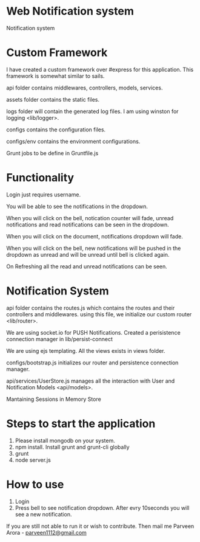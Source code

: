 # Web Notification system

Notification system 

# Custom Framework

I have created a custom framework over #express for this application. This framework is somewhat similar to sails.

api folder contains middlewares, controllers, models, services.

assets folder contains the static files.

logs folder will contain the generated log files. I am using winston for logging <lib/logger>.

configs contains the configuration files.

configs/env contains the environment configurations.

Grunt jobs to be define in Gruntfile.js

# Functionality

Login just requires username.

You will be able to see the notifications in the dropdown.

When you will click on the bell, notication counter will fade, unread notifications and read notifications can be seen in the dropdown.

When you will click on the document, notifications dropdown will fade.

When you will click on the bell, new notifications will be pushed in the dropdown as unread and will be unread until bell is clicked again.

On Refreshing all the read and unread notifications can be seen.


# Notification System

api folder contains the routes.js which contains the routes and their controllers and middlewares. using this file, we initialize our custom router <lib/router>.

We are using socket.io for PUSH Notifications. Created a perisistence connection manager in lib/persist-connect

We are using ejs templating. All the views exists in views folder.

configs/bootstrap.js initializes our router and persistence connection manager.

api/services/UserStore.js manages all the interaction with User and Notification Models <api/models>.

Mantaining Sessions in Memory Store


# Steps to start the application
1. Please install mongodb on your system.
2. npm install. Install grunt and grunt-cli globally
3. grunt
4. node server.js

# How to use

1. Login
2. Press bell to see notification dropdown. After evry 10seconds you will see a new notification.

If you are still not able to run it or wish to contribute. Then mail me
    Parveen Arora - <a href="mailto:parveen1112@gmail.com">parveen1112@gmail.com</a>
